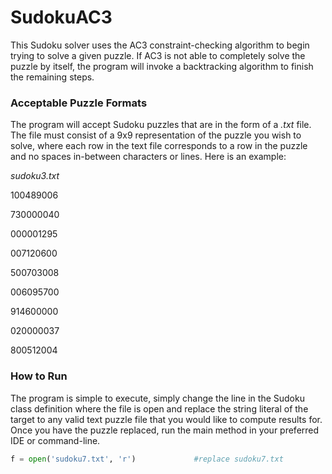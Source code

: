 # **SudokuAC3**

This Sudoku solver uses the AC3 constraint-checking algorithm to begin trying to solve a given puzzle. If AC3 is not able to completely solve the puzzle by itself, the program will invoke a backtracking algorithm to finish the remaining steps.


### Acceptable Puzzle Formats

The program will accept Sudoku puzzles that are in the form of a *.txt* file. The file must consist of a 9x9 representation of the puzzle you wish to solve, where each row in the text file corresponds to a row in the puzzle and no spaces in-between characters or lines. Here is an example:

*sudoku3.txt*

100489006

730000040

000001295

007120600

500703008

006095700

914600000

020000037

800512004

### How to Run

The program is simple to execute, simply change the line in the Sudoku class definition where the file is open and replace the string literal of the target to any valid text puzzle file that you would like to compute results for. Once you have the puzzle replaced, run the main method in your preferred IDE or command-line.

```python
f = open('sudoku7.txt', 'r')             #replace sudoku7.txt
```
